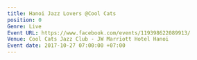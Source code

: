 ```yaml
---
title: Hanoi Jazz Lovers @Cool Cats
position: 0
Genre: Live
Event URL: https://www.facebook.com/events/119398622089913/
Venue: Cool Cats Jazz Club - JW Marriott Hotel Hanoi
Event date: 2017-10-27 07:00:00 +07:00
---
```


